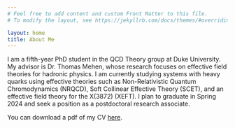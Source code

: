 ```yaml
---
# Feel free to add content and custom Front Matter to this file.
# To modify the layout, see https://jekyllrb.com/docs/themes/#overriding-theme-defaults

layout: home
title: About Me
---
```


I am a fifth-year PhD student in the QCD Theory group at Duke University. My advisor is Dr. Thomas Mehen, whose research focuses on effective field theories for hadronic physics. I am currently studying systems with heavy quarks using effective theories such as Non-Relativistic Quantum Chromodynamics (NRQCD), Soft Collinear Effective Theory (SCET), and an effective field theory for the X(3872) (XEFT).  I plan to graduate in Spring 2024 and seek a position as a postdoctoral research associate.

You can download a pdf of my CV [here](https://bit.ly/ReedHodgesCV).